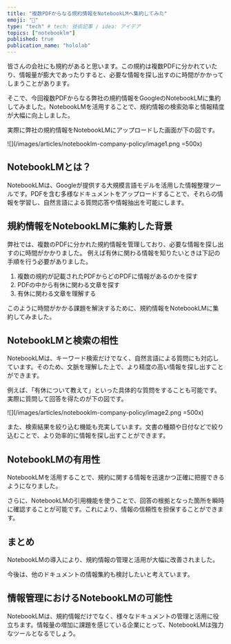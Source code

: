 ```yaml
---
title: "複数PDFからなる規約情報をNotebookLMへ集約してみた"
emoji: "📒"
type: "tech" # tech: 技術記事 / idea: アイデア
topics: ["notebooklm"]
published: true
publication_name: "hololab"
---
```


皆さんの会社にも規約があると思います。この規約は複数PDFに分かれていたり、情報量が膨大であったりすると、必要な情報を探し出すのに時間がかかってしまうことがあります。

そこで、今回複数PDFからなる弊社の規約情報をGoogleのNotebookLMに集約してみました。NotebookLMを活用することで、規約情報の検索効率と情報精度が大幅に向上しました。

実際に弊社の規約情報をNotebookLMにアップロードした画面が下の図です。

![](/images/articles/notebooklm-company-policy/image1.png =500x)

## NotebookLMとは？

NotebookLMは、Googleが提供する大規模言語モデルを活用した情報整理ツールです。PDFを含む多様なドキュメントをアップロードすることで、それらの情報を学習し、自然言語による質問応答や情報抽出を可能にします。

## 規約情報をNotebookLMに集約した背景

弊社では、複数のPDFに分かれた規約情報を管理しており、必要な情報を探し出すのに時間がかかりました。
例えば有休に関わる情報を知りたいときは下記の手順を行う必要がありました。

1. 複数の規約が記載されたPDFからどのPDFに情報があるのかを探す
2. PDFの中から有休に関わる文章を探す
3. 有休に関わる文章を理解する

このように時間がかかる課題を解決するために、規約情報をNotebookLMに集約してみました。

## NotebookLMと検索の相性

NotebookLMは、キーワード検索だけでなく、自然言語による質問にも対応しています。そのため、文脈を理解した上で、より精度の高い情報を探し出すことができます。

例えば、「有休について教えて」といった具体的な質問をすることも可能です。
実際に質問して回答を得たのが下の図です。

![](/images/articles/notebooklm-company-policy/image2.png =500x)

また、検索結果を絞り込む機能も充実しています。文書の種類や日付などで絞り込むことで、より効率的に情報を探し出すことができます。

## NotebookLMの有用性

NotebookLMを活用することで、規約に関する情報を迅速かつ正確に把握できるようになりました。

さらに、NotebookLMの引用機能を使うことで、回答の根拠となった箇所を瞬時に確認することが可能です。これにより、情報の信頼性を担保することができます。

## まとめ

NotebookLMの導入により、規約情報の管理と活用が大幅に改善されました。

今後は、他のドキュメントの情報集約も検討したいと考えています。

## 情報管理におけるNotebookLMの可能性

NotebookLMは、規約情報だけでなく、様々なドキュメントの管理と活用に役立ちます。情報量の増加に課題を感じている企業にとって、NotebookLMは強力なツールとなるでしょう。